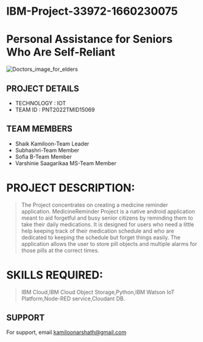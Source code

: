# **IBM-Project-33972-1660230075**
# **Personal Assistance for Seniors Who Are Self-Reliant**
![Doctors_image_for_elders](https://appinventiv.com/wp-content/uploads/sites/1/2021/01/Technology-Making-Senior-Care-Efficient.png)

## **PROJECT DETAILS**
 
- TECHNOLOGY : IOT        
- TEAM ID : PNT2022TMID15069

## **TEAM MEMBERS**


- Shaik Kamiloon-Team Leader
- Subhashri-Team Member
- Sofia B-Team Member
- Varshinie Saagarikaa MS-Team Member



# **PROJECT DESCRIPTION:** 
       
>The Project concentrates on creating a medicine reminder application. MedicineReminder Project is a native android application meant to aid forgetful and busy senior citizens by reminding them to take their daily medications. It is designed for users who need a little help keeping track of their medication schedule and who are dedicated to keeping the schedule but forget things easily. The application allows the user to store pill objects and multiple alarms for those pills at the correct times.  


# **SKILLS REQUIRED:**
    
>IBM Cloud,IBM Cloud Object Storage,Python,IBM Watson IoT Platform,Node-RED service,Cloudant DB.





## **SUPPORT**

For support, email kamiloonarshath@gmail.com



